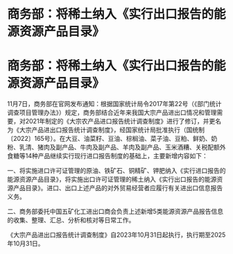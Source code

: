 # 商务部：将稀土纳入《实行出口报告的能源资源产品目录》

# 商务部：将稀土纳入《实行出口报告的能源资源产品目录》

11月7日，商务部在官网发布通知：根据国家统计局令2017年第22号（《部门统计调查项目管理办法》）规定，商务部结合近年来我国大宗产品进出口情况和管理需要，对2021年制定的《大宗农产品进口报告统计调查制度》进行了修订，并更名为《大宗产品进出口报告统计调查制度》，经国家统计局批准执行（国统制〔2022〕165号）。在大豆、油菜籽、豆油、棕榈油、菜子油、豆粕、鲜奶、奶粉、乳清、猪肉及副产品、牛肉及副产品、羊肉及副产品、玉米酒糟、关税配额外食糖等14种产品继续实行现行进口报告制度的基础上，主要新增内容如下：

一、将实施进口许可证管理的原油、铁矿石、铜精矿、钾肥纳入《实行进口报告的能源资源产品目录》，将实施出口许可证管理的稀土纳入《实行出口报告的能源资源产品目录》。进口、出口上述产品的对外贸易经营者应履行有关进出口信息报告义务。

二、商务部委托中国五矿化工进出口商会负责上述新增5类能源资源产品报告信息的收集、整理、汇总、分析和核对等日常工作。

《大宗产品进出口报告统计调查制度》自2023年10月31日起执行，执行期至2025年10月31日。

